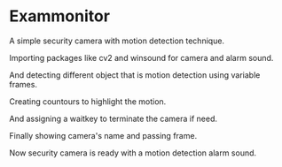 # Exammonitor

A simple security camera with motion detection technique.

Importing packages like cv2 and winsound for camera and alarm sound.

And detecting different object that is motion detection using variable frames.

Creating countours to highlight the motion.

And assigning a waitkey to terminate the camera if need.

Finally showing camera's name and passing frame.

Now security camera is ready with a motion detection alarm sound.
